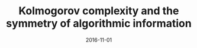 ---
title: "Kolmogorov complexity and the symmetry of algorithmic information"
collection: papers
permalink: /papers/2016-11-01-Kolmogorov-complexity-and-the-symmetry-of-algorithmic-information
date: 2016-11-01
venue: 'Unpublished expository paper'
authors_short: '!!me!!'
authors_long: '!!me!!'
citation: 'James Bailie (2016). “Kolmogorov Complexity and the Symmetry of Algorithmic Information”. url: <a href="https://jameshbailie.github.io/files/papers/2016-11-01-Kolmogorov-complexity-and-the-symmetry-of-algorithmic-information.pdf" target="_blank">jameshbailie.github.io/files/papers/2016-11-01-Kolmogorov-complexity-and-the-symmetry-of-algorithmic-information.pdf</a>'
bibtex_url: 'true'
paper_url: 'true'
unpublished: 'true'
---